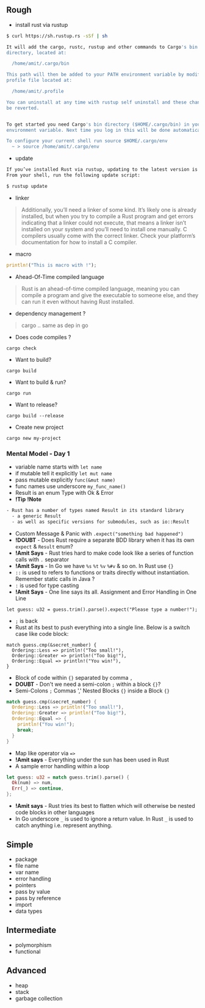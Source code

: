 ## Rough
- install rust via rustup
```bash
$ curl https://sh.rustup.rs -sSf | sh
```
```bash
It will add the cargo, rustc, rustup and other commands to Cargo's bin 
directory, located at:

  /home/amit/.cargo/bin

This path will then be added to your PATH environment variable by modifying the
profile file located at:

  /home/amit/.profile

You can uninstall at any time with rustup self uninstall and these changes will
be reverted.
```
```bash

To get started you need Cargo's bin directory ($HOME/.cargo/bin) in your PATH 
environment variable. Next time you log in this will be done automatically.

To configure your current shell run source $HOME/.cargo/env
  ~ > source /home/amit/.cargo/env 
```
- update
```bash
If you’ve installed Rust via rustup, updating to the latest version is easy. 
From your shell, run the following update script:

$ rustup update
```
- linker
> Additionally, you’ll need a linker of some kind. It’s likely one is already installed, but when you try to compile a Rust program and get errors indicating that a linker could not execute, that means a linker isn’t installed on your system and you’ll need to install one manually. C compilers usually come with the correct linker. Check your platform’s documentation for how to install a C compiler.
- macro
```rust
println!("This is macro with !");
```
- Ahead-Of-Time compiled language
> Rust is an ahead-of-time compiled language, meaning you can compile a program and give the executable to someone else, and they can run it even without having Rust installed.
- dependency management ?
> cargo .. same as dep in go
- Does code compiles ?
```
cargo check
```
- Want to build?
```
cargo build
```
- Want to build & run?
```
cargo run
```
- Want to release?
```
cargo build --release
```
- Create new project
```
cargo new my-project
```

### Mental Model - Day 1
- variable name starts with `let name`
- if mutable tell it explicitly `let mut name`
- pass mutable explicitly `func(&mut name)`
- func names use underscore `my_func_name()`
- Result is an enum Type with Ok & Error
- **!Tip** **!Note**
```bash
- Rust has a number of types named Result in its standard library
  - a generic Result 
  - as well as specific versions for submodules, such as io::Result
```
- Custom Message & Panic with `.expect("something bad happened")`
- **!DOUBT** - Does Rust require a separate BDD library when it has its own `expect` & `Result` enum?
- **!Amit Says** - Rust tries hard to make code look like a series of function calls with `.` separator
- **!Amit Says** - In Go we have `%s` `%t` `%v` `%#v` & so on. In Rust use `{}`
- `::` is used to refers to functions or traits directly without instantiation. Remember static calls in Java ?
- `:` is used for type casting
- **!Amit Says** - One line says its all. Assignment and Error Handling in One Line
```
let guess: u32 = guess.trim().parse().expect("Please type a number!");
```
- `;` is back
- Rust at its best to push everything into a single line. Below is a switch case like code block:
```
match guess.cmp(&secret_number) {
  Ordering::Less => println!("Too small!"),
  Ordering::Greater => println!("Too big!"),
  Ordering::Equal => println!("You win!"),
}
```
- Block of code within `{}` separated by comma `,`
- **DOUBT** - Don't we need a semi-colon `;` within a block `{}`?
- Semi-Colons `;` Commas ',' Nested Blocks `{}` inside a Block `{}`
```rust
match guess.cmp(&secret_number) {
  Ordering::Less => println!("Too small!"),
  Ordering::Greater => println!("Too big!"),
  Ordering::Equal => {
    println!("You win!");
    break;
  }
}
```
- Map like operator via `=>`
- **!Amit says** - Everything under the sun has been used in Rust
- A sample error handling within a loop
```rust
let guess: u32 = match guess.trim().parse() {
  Ok(num) => num,
  Err(_) => continue,
};
```
- **!Amit says** - Rust tries its best to flatten which will otherwise be nested code blocks in other languages
- In Go underscore `_` is used to ignore a return value. In Rust `_` is used to catch anything i.e. represent anything.

## Simple
- package
- file name
- var name
- error handling
- pointers
- pass by value
- pass by reference
- import
- data types

## Intermediate
- polymorphism
- functional

## Advanced
- heap
- stack
- garbage collection
